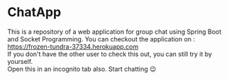 # ChatApp
This is a repository of a web application for group chat using Spring Boot and Socket Programming.
You can checkout the application on : https://frozen-tundra-37334.herokuapp.com  
If you don't have the other user to check this out, you can still try it by yourself.  
Open this in an incognito tab also. Start chatting :wink:
